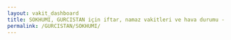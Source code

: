```yaml
---
layout: vakit_dashboard
title: SOKHUMI, GURCISTAN için iftar, namaz vakitleri ve hava durumu - ilçe/eyalet seç
permalink: /GURCISTAN/SOKHUMI/
---
```


<script type="text/javascript">
  var GLOBAL_COUNTRY = 'GURCISTAN';
  var GLOBAL_CITY = 'SOKHUMI';
  var GLOBAL_STATE = '';
  var lat = 72;
  var lon = 21;
</script>
